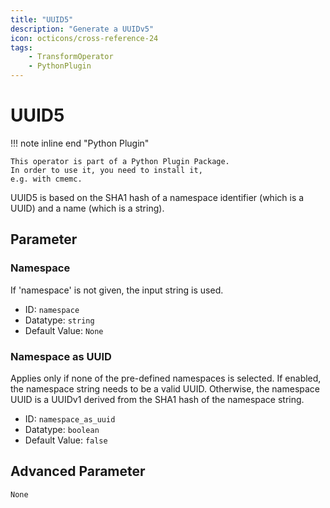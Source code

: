 ```yaml
---
title: "UUID5"
description: "Generate a UUIDv5"
icon: octicons/cross-reference-24
tags: 
    - TransformOperator
    - PythonPlugin
---
```

# UUID5
<!-- This file was generated - DO NOT CHANGE IT MANUALLY -->

!!! note inline end "Python Plugin"

    This operator is part of a Python Plugin Package.
    In order to use it, you need to install it,
    e.g. with cmemc.

UUID5 is based on the SHA1 hash of a namespace identifier (which
    is a UUID) and a name (which is a string).

## Parameter

### Namespace

If 'namespace' is not given, the input string is used.

- ID: `namespace`
- Datatype: `string`
- Default Value: `None`



### Namespace as UUID

Applies only if none of the pre-defined namespaces is selected. If enabled, the namespace string needs to be a valid UUID. Otherwise, the namespace UUID is a UUIDv1 derived from the SHA1 hash of the namespace string.

- ID: `namespace_as_uuid`
- Datatype: `boolean`
- Default Value: `false`





## Advanced Parameter

`None`